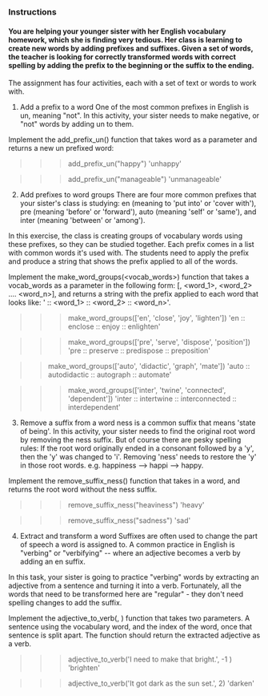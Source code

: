 ### Instructions
#### You are helping your younger sister with her English vocabulary homework, which she is finding very tedious. Her class is learning to create new words by adding prefixes and suffixes. Given a set of words, the teacher is looking for correctly transformed words with correct spelling by adding the prefix to the beginning or the suffix to the ending.

The assignment has four activities, each with a set of text or words to work with.

1. Add a prefix to a word
One of the most common prefixes in English is un, meaning "not". In this activity, your sister needs to make negative, or "not" words by adding un to them.

Implement the add_prefix_un(<word>) function that takes word as a parameter and returns a new un prefixed word:

>>> add_prefix_un("happy")
'unhappy'

>>> add_prefix_un("manageable")
'unmanageable'
2. Add prefixes to word groups
There are four more common prefixes that your sister's class is studying: en (meaning to 'put into' or 'cover with'), pre (meaning 'before' or 'forward'), auto (meaning 'self' or 'same'), and inter (meaning 'between' or 'among').

In this exercise, the class is creating groups of vocabulary words using these prefixes, so they can be studied together. Each prefix comes in a list with common words it's used with. The students need to apply the prefix and produce a string that shows the prefix applied to all of the words.

Implement the make_word_groups(<vocab_words>) function that takes a vocab_words as a parameter in the following form: [<prefix>, <word_1>, <word_2> .... <word_n>], and returns a string with the prefix applied to each word that looks like: '<prefix> :: <prefix><word_1> :: <prefix><word_2> :: <prefix><word_n>'.

>>> make_word_groups(['en', 'close', 'joy', 'lighten'])
'en :: enclose :: enjoy :: enlighten'

>>> make_word_groups(['pre', 'serve', 'dispose', 'position'])
'pre :: preserve :: predispose :: preposition'

>> make_word_groups(['auto', 'didactic', 'graph', 'mate'])
'auto :: autodidactic :: autograph :: automate'

>>> make_word_groups(['inter', 'twine', 'connected', 'dependent'])
'inter :: intertwine :: interconnected :: interdependent'
3. Remove a suffix from a word
ness is a common suffix that means 'state of being'. In this activity, your sister needs to find the original root word by removing the ness suffix. But of course there are pesky spelling rules: If the root word originally ended in a consonant followed by a 'y', then the 'y' was changed to 'i'. Removing 'ness' needs to restore the 'y' in those root words. e.g. happiness --> happi --> happy.

Implement the remove_suffix_ness(<word>) function that takes in a word, and returns the root word without the ness suffix.

>>> remove_suffix_ness("heaviness")
'heavy'

>>> remove_suffix_ness("sadness")
'sad'
4. Extract and transform a word
Suffixes are often used to change the part of speech a word is assigned to. A common practice in English is "verbing" or "verbifying" -- where an adjective becomes a verb by adding an en suffix.

In this task, your sister is going to practice "verbing" words by extracting an adjective from a sentence and turning it into a verb. Fortunately, all the words that need to be transformed here are "regular" - they don't need spelling changes to add the suffix.

Implement the adjective_to_verb(<sentence>, <index>) function that takes two parameters. A sentence using the vocabulary word, and the index of the word, once that sentence is split apart. The function should return the extracted adjective as a verb.

>>> adjective_to_verb('I need to make that bright.', -1 )
'brighten'

>>> adjective_to_verb('It got dark as the sun set.', 2)
'darken'
